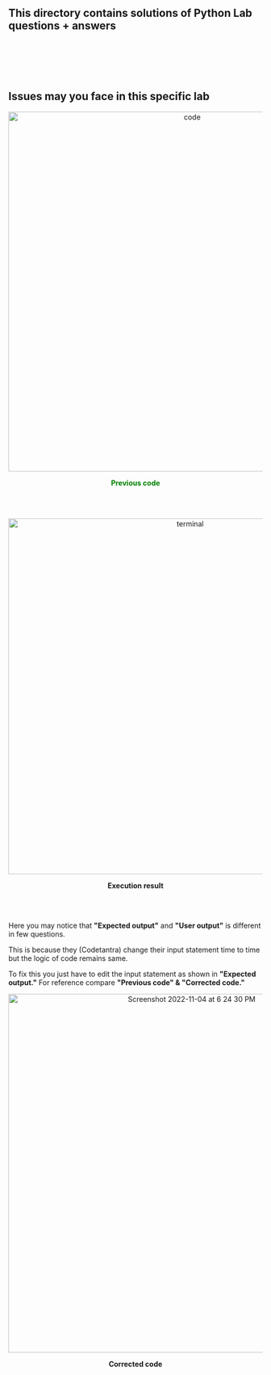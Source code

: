 ## This directory contains solutions of <b> Python Lab questions + answers</b>
<br>


</br>
<br><br>

## Issues may you face in this specific lab
<p align="center"><img width="713" alt="code" src="https://user-images.githubusercontent.com/110342305/199974100-432ca1ea-a5b0-4cbb-9738-e50b5ce942e5.png"></p>

<p align="center"><span style="color: green"> <b>Previous code</b></span> </p>
<br><br>

<p align="center"><img width="705" alt="terminal" src="https://user-images.githubusercontent.com/110342305/199974063-a25537bf-1456-4659-afe1-162c839fbc8e.png">
</p>
<p align="center"> <b> Execution result </b> </p>
<br><br>

<p align="regular">Here you may notice that <b>"Expected output"</b> and <b>"User output"</b> is different in few questions.</p>
<p align="regular">This is because they (Codetantra) change their input statement time to time but the logic of code remains same.</p>
<p align="regular">To fix this you just have to edit the input statement as shown in <b>"Expected output."</b> For reference compare <b>"Previous code" & "Corrected code."</b></p>

<p align="center"><img width="711" alt="Screenshot 2022-11-04 at 6 24 30 PM" src="https://user-images.githubusercontent.com/110342305/199977457-ec9602cb-6b69-41bb-aae9-d0f3c302c69d.png"></p>
<p align="center"> <b>Corrected code</b> </p>
